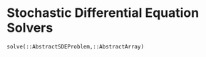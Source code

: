 # Stochastic Differential Equation Solvers

```@docs
solve(::AbstractSDEProblem,::AbstractArray)
```
